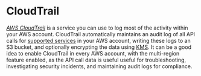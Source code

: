 # CloudTrail

_[AWS CloudTrail](https://aws.amazon.com/cloudtrail/)_ is a service you can use to log most of the activity within your
AWS account. CloudTrail automatically maintains an audit log of all API calls for
[supported services](https://docs.aws.amazon.com/awscloudtrail/latest/userguide/cloudtrail-aws-service-specific-topics.html)
in your AWS account, writing these logs to an S3 bucket, and optionally encrypting the data using
[KMS](https://aws.amazon.com/kms/). It can be a good idea to enable CloudTrail in every AWS account, with the
multi-region feature enabled, as the API call data is useful useful for troubleshooting, investigating security
incidents, and maintaining audit logs for compliance.



<!-- ##DOCS-SOURCER-START
{"sourcePlugin":"Service Catalog Reference","hash":"698e37f1f6939aa0500262a535388a76"}
##DOCS-SOURCER-END -->
